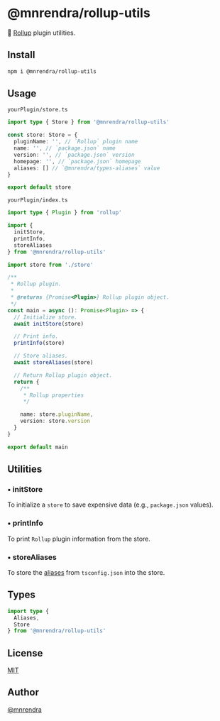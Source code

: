 # @mnrendra/rollup-utils
🍣 [Rollup](https://rollupjs.org/) plugin utilities.

## Install
```bash
npm i @mnrendra/rollup-utils
```

## Usage

`yourPlugin/store.ts`
```typescript
import type { Store } from '@mnrendra/rollup-utils'

const store: Store = {
  pluginName: '', // `Rollup` plugin name
  name: '', // `package.json` name
  version: '', // `package.json` version
  homepage: '', // `package.json` homepage
  aliases: [] // `@mnrendra/types-aliases` value
}

export default store
```

`yourPlugin/index.ts`
```typescript
import type { Plugin } from 'rollup'

import {
  initStore,
  printInfo,
  storeAliases
} from '@mnrendra/rollup-utils'

import store from './store'

/**
 * Rollup plugin.
 *
 * @returns {Promise<Plugin>} Rollup plugin object.
 */
const main = async (): Promise<Plugin> => {
  // Initialize store.
  await initStore(store)

  // Print info.
  printInfo(store)

  // Store aliases.
  await storeAliases(store)

  // Return Rollup plugin object.
  return {
    /**
     * Rollup properties
     */

    name: store.pluginName,
    version: store.version
  }
}

export default main
```

## Utilities

### • initStore
To initialize a `store` to save expensive data (e.g., `package.json` values).

### • printInfo
To print `Rollup` plugin information from the store.

### • storeAliases
To store the [aliases](https://www.npmjs.com/package/@mnrendra/types-aliases) from `tsconfig.json` into the store.

## Types
```typescript
import type {
  Aliases,
  Store
} from '@mnrendra/rollup-utils'
```

## License
[MIT](https://github.com/mnrendra/rollup-utils/blob/HEAD/LICENSE)

## Author
[@mnrendra](https://github.com/mnrendra)
